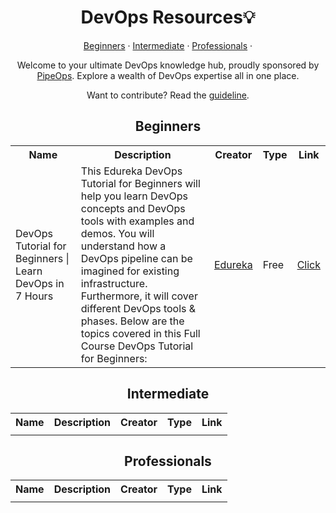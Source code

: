 <!DOCTYPE html>
<html>
<body>
<h1 align="center">DevOps Resources💡</h1>

<p align="center">
  <a href="#Beginners">Beginners</a> &#183; 
  <a href="#Intermediate">Intermediate</a> &#183; 
  <a href="#Professionals">Professionals</a> &#183; 
</p>

<div align="center">
  <p>Welcome to your ultimate DevOps knowledge hub, proudly sponsored by <a href="https://www.pipeops.io/">PipeOps</a>. Explore a wealth of DevOps expertise all in one place.</p>
</div>

<p align="center">Want to contribute? Read the <a href="CONTRIBUTING.md">guideline</a>.</p>

<!-- Beginners -->

<h2 id="Beginners" align="center">Beginners</h2>

<table align="center">
  <tr>
    <th>Name</th>
    <th>Description</th>
    <th>Creator</th>
    <th>Type</th>
    <th>Link</th>
  </tr>
  <tr>
    <td>DevOps Tutorial for Beginners | Learn DevOps in 7 Hours</td>
    <td>This Edureka DevOps Tutorial for Beginners will help you learn DevOps concepts and DevOps tools with examples and demos. You will understand how a DevOps pipeline can be imagined for existing infrastructure. Furthermore, it will cover different DevOps tools & phases. Below are the topics covered in this Full Course DevOps Tutorial for Beginners:</td>
    <td><a href="https://www.edureka.co/">Edureka</a></td>
    <td>Free</td>
    <td><a href="https://youtu.be/hQcFE0RD0cQ?si=oi0FeAV-GZlZYh9D">Click</a></td>
  </tr>
</table>

<!-- Intermediate -->

<h2 id="Intermediate" align="center">Intermediate</h2>

<table align="center">
  <tr>
    <th>Name</th>
    <th>Description</th>
    <th>Creator</th>
    <th>Type</th>
    <th>Link</th>
  </tr>
  <tr>
    <td></td>
    <td></td>
    <td></td>
    <td></td>
    <td></td>
  </tr>
</table>

<!-- Professionals -->

<h2 id="Professionals" align="center">Professionals</h2>

<table align="center">
  <tr>
    <th>Name</th>
    <th>Description</th>
    <th>Creator</th>
    <th>Type</th>
    <th>Link</th>
  </tr>
  <tr>
    <td></td>
    <td></td>
    <td></td>
    <td></td>
    <td></td>
  </tr>
</table>

</body>
</html>
